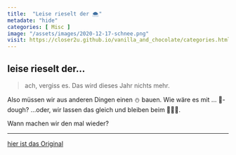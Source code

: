 ```yaml
--- 
title:  "Leise rieselt der 🌨"
metadate: "hide"
categories: [ Misc ]
image: "/assets/images/2020-12-17-schnee.png"
visit: https://closer2u.github.io/vanilla_and_chocolate/categories.html#misc
---
```



leise rieselt der...
--------------------

> ach, vergiss es.
Das wird dieses Jahr nichts mehr.

Also müssen wir aus anderen Dingen einen ⛄ bauen.
Wie wäre es mit ... 🍪-dough?
...oder, wir lassen das gleich und bleiben beim 🍍🥥🍹.

Wann machen wir den mal wieder?

***

[hier ist das Original](https://closer2u.github.io/vanilla_and_chocolate/categories.html#misc)
